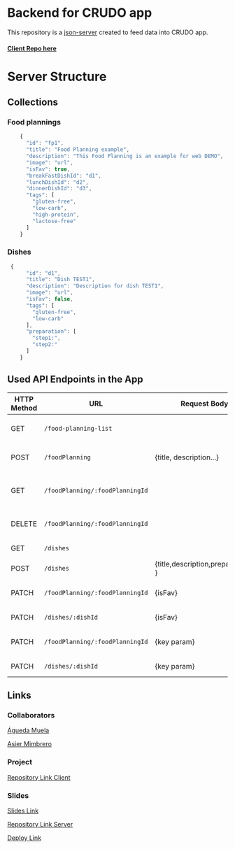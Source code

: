 # Backend for CRUDO app

This repository is a [json-server](https://github.com/typicode/json-server) created to feed data into CRUDO app.

#### [Client Repo here](https://github.com/lamardemuela/crudo)

# Server Structure

## Collections

### Food plannings

```javascript
    {
      "id": "fp1",
      "title": "Food Planning example",
      "description": "This Food Planning is an example for web DEMO",
      "image": "url",
      "isFav": true,
      "breakFastDishId": "d1",
      "lunchDishId": "d2",
      "dinnerDishId": "d3",
      "tags": [
        "gluten-free",
        "low-carb",
        "high-protein",
        "lactose-free"
      ]
    }
```

### Dishes

```javascript
 {
      "id": "d1",
      "title": "Dish TEST1",
      "description": "Description for dish TEST1",
      "image": "url",
      "isFav": false,
      "tags": [
        "gluten-free",
        "low-carb"
      ],
      "preparation": [
        "step1:",
        "step2:"
      ]
    }
```

## Used API Endpoints in the App

| HTTP Method | URL                                | Request Body                        | Description                               |
| ----------- | ---------------------------------- | ----------------------------------- | ----------------------------------------- |
| GET         | `/food-planning-list`              |                                     | Sends all food plannings                  |
| POST        | `/foodPlanning`                    | {title, description...}             | Creates a food planning                   |
| GET         | `/foodPlanning/:foodPlanningId`    |                                     | Sends all details of a food planning      |
| DELETE      | `/foodPlanning/:foodPlanningId`    |                                     | Deletes a food planning                   |
| GET         | `/dishes`                          |                                     | Sends all dishes                          |
| POST        | `/dishes`                          | {title,description,preparation... } | Creates a new dish                        |
| PATCH       | `/foodPlanning/:foodPlanningId`    | {isFav}                             | Adds food planning to favourite           |
| PATCH       | `/dishes/:dishId`                  | {isFav}                             | Adds dish to favourite                    |
| PATCH       | `/foodPlanning/:foodPlanningId`    | {key param}                         | Edit food planning param                  |
| PATCH       | `/dishes/:dishId`                  | {key param}                         | Edit dish param                           |
 
## Links

### Collaborators

[Águeda Muela](https://github.com/lamardemuela)

[Asier Mimbrero](https://github.com/MDasier)

### Project

[Repository Link Client](https://github.com/lamardemuela/crudo)

### Slides
[Slides Link](https://docs.google.com/presentation/d/1weBkMpfeYKZYzdPg3ZVGxyuLKoQWflLImDKvt7n9f4Y/edit?usp=sharing)

[Repository Link Server](https://github.com/MDasier/backendCrudo)

[Deploy Link](https://crudo-app.netlify.app)

